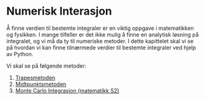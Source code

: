 # Numerisk Interasjon

Å finne verdien til bestemte integraler er en viktig oppgave i matematikken og fysikken. I mange tilfeller er det ikke mulig å finne en analytisk løsning på integralet, og vi må da ty til numeriske metoder. I dette kapittelet skal vi se på hvordan vi kan finne tilnærmede verdier til bestemte integraler ved hjelp av Python. 

Vi skal se på følgende metoder:

1. [Trapesmetoden](./trapesmetoden)
2. [Midtpunktsmetoden](./midtpunktsmetoden)
3. [Monte Carlo Integrasjon (matematikk S2)](./mc_integrasjon)

